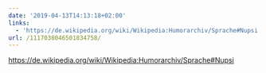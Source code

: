 ```yaml
---
date: '2019-04-13T14:13:18+02:00'
links:
  - 'https://de.wikipedia.org/wiki/Wikipedia:Humorarchiv/Sprache#Nupsi'
url: /1117038046501834758/
---
```

https://de.wikipedia.org/wiki/Wikipedia:Humorarchiv/Sprache#Nupsi
